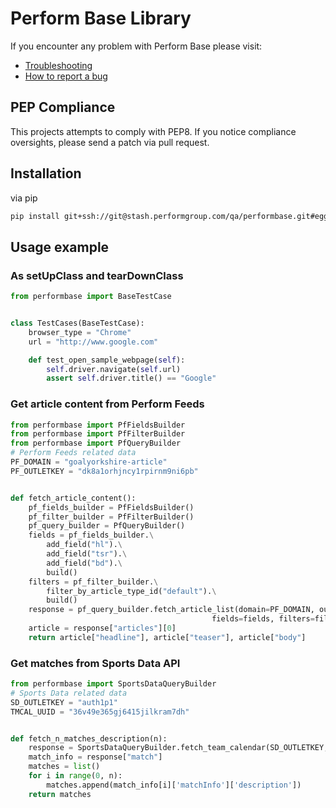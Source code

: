 # Perform Base Library

If you encounter any problem with Perform Base please visit:

* [Troubleshooting](https://confluence.performgroup.com/display/PZ/Troubleshooting)
* [How to report a bug](https://confluence.performgroup.com/display/PZ/How+to+report+a+bug)

## PEP Compliance

This projects attempts to comply with PEP8. If you notice compliance oversights, please send a patch via pull request.

## Installation

via pip

```bash
pip install git+ssh://git@stash.performgroup.com/qa/performbase.git#egg=performbase
```

## Usage example

### As setUpClass and tearDownClass
```python
from performbase import BaseTestCase


class TestCases(BaseTestCase):
    browser_type = "Chrome"
    url = "http://www.google.com"

    def test_open_sample_webpage(self):
        self.driver.navigate(self.url)
        assert self.driver.title() == "Google"
```
### Get article content from Perform Feeds

```python
from performbase import PfFieldsBuilder
from performbase import PfFilterBuilder
from performbase import PfQueryBuilder
# Perform Feeds related data
PF_DOMAIN = "goalyorkshire-article"
PF_OUTLETKEY = "dk8a1orhjncy1rpirnm9ni6pb"


def fetch_article_content():
    pf_fields_builder = PfFieldsBuilder()
    pf_filter_builder = PfFilterBuilder()
    pf_query_builder = PfQueryBuilder()
    fields = pf_fields_builder.\
        add_field("hl").\
        add_field("tsr").\
        add_field("bd").\
        build()
    filters = pf_filter_builder.\
        filter_by_article_type_id("default").\
        build()
    response = pf_query_builder.fetch_article_list(domain=PF_DOMAIN, outletkey=PF_OUTLETKEY,
                                             fields=fields, filters=filters)
    article = response["articles"][0]
    return article["headline"], article["teaser"], article["body"]
```
### Get matches from Sports Data API
```python
from performbase import SportsDataQueryBuilder
# Sports Data related data
SD_OUTLETKEY = "auth1p1"
TMCAL_UUID = "36v49e365gj6415jilkram7dh"


def fetch_n_matches_description(n):
    response = SportsDataQueryBuilder.fetch_team_calendar(SD_OUTLETKEY, TMCAL_UUID)
    match_info = response["match"]
    matches = list()
    for i in range(0, n):
        matches.append(match_info[i]['matchInfo']['description'])
    return matches
```
